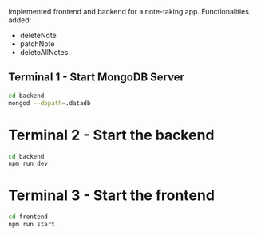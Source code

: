 Implemented frontend and backend for a note-taking app. Functionalities added:
- deleteNote
- patchNote
- deleteAllNotes

## Terminal 1 - Start MongoDB Server

```bash
cd backend
mongod --dbpath=.datadb
```

# Terminal 2 - Start the backend

```bash
cd backend
npm run dev
```

# Terminal 3 - Start the frontend

```bash
cd frontend
npm run start
```
